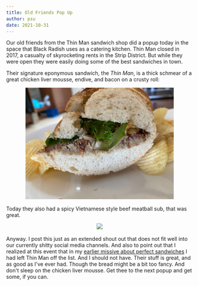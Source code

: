 ```yaml
---
title: Old Friends Pop Up
author: psu
date: 2021-10-31
---
```


Our old friends from the Thin Man sandwich shop did a popup today in the space that Black
Radish uses as a catering kitchen. Thin Man closed in 2017, a casualty of skyrocketing rents
in the Strip District.  But while they were open they were
easily doing some of the best sandwiches in town.

Their signature eponymous sandwich, the *Thin Man*, is a thick schmear of a great chicken
liver mousse, endive, and bacon on a crusty roll:

<center>
<a href="../images/IMG_6045-thinman.jpg">
<img src="../images/IMG_6045-thinman.jpg" width=400>
</a>
</center>

Today they also had a spicy Vietnamese style beef meatball sub, that was great.

<center>
<a href="../images/IMG_6044-meatball.jpg">
<img src="../images/IMG_6044-meatball.jpg" height=400></a>
</center>

Anyway. I post this just as an extended shout out that does not fit well into our
currently shitty social media channels. And also to point out that I realized at this
event that in my [earlier missive about perfect
sandwiches](http://mutable-states.com/the-perfect-sandwich.html) I had left Thin Man off
the list. And I should not have. Their stuff is great, and as good as I've ever had.
Though the bread might be a bit too fancy. And don't sleep on the chicken liver mousse.
Get thee to the next popup and get some, if you can.
